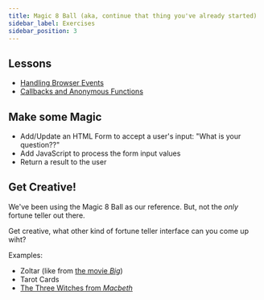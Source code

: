 ```yaml
---
title: Magic 8 Ball (aka, continue that thing you've already started)
sidebar_label: Exercises
sidebar_position: 3
---
```


<!-- markdownlint-disable no-trailing-punctuation -->

## Lessons

- [Handling Browser Events](/docs/lessons/handling-user-input/handling-browser-events/)
- [Callbacks and Anonymous Functions](/docs/lessons/solving-problems-using-code-js/callbacks/)

## Make some Magic

- Add/Update an HTML Form to accept a user's input: "What is your question??"
- Add JavaScript to process the form input values
- Return a result to the user

## Get Creative!

We've been using the Magic 8 Ball as our reference. But, not the _only_ fortune teller out there.

Get creative, what other kind of fortune teller interface can you come up wiht?

Examples:

- Zoltar (like from [the movie _Big_](https://www.youtube.com/watch?v=Q6RK4479XD8))
- Tarot Cards
- [The Three Witches from _Macbeth_](https://en.wikipedia.org/wiki/Three_Witches)
